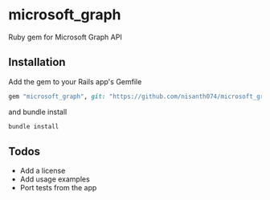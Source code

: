 # microsoft_graph

Ruby gem for Microsoft Graph API

## Installation

Add the gem to your Rails app's Gemfile

```ruby
gem "microsoft_graph", git: "https://github.com/nisanth074/microsoft_graph", branch: "main"
```

and bundle install

```bash
bundle install
```

## Todos

- Add a license
- Add usage examples
- Port tests from the app
